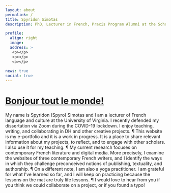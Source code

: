 ```yaml
---
layout: about
permalink: /
title: Spyridon Simotas
description: PhD, Lecturer in French, Praxis Program Alumni at the Scholars' Lab. 

profile:
  align: right
  image: 
  address: >
   <p></p>
   <p></p>
   <p></p>
    
news: true
social: true
---
```

  
# [Bonjour tout le monde!](https://soundcloud.com/nasa/golden-record-french-greeting?in=nasa/sets/golden-record-greetings-to-the) 
 
My name is Spyridon (Spyro) Simotas and I am a lecturer of French language and culture at the University of Virginia. I recently defended my dissertation via Zoom during the COVID-19 lockdown. I enjoy teaching, writing, and collaborating in DH and other creative projects. ¶ This website is my e-portfolio and it is a work in progress. It is a place to share relevant information about my projects, to reflect, and to engage with other scholars. I also use it for my teaching. ¶ My current research focuses on contemporary French literature and digital media. More precisely, I examine the websites of three contemporary French writers, and I identify the ways in which they challenge preconceived notions of publishing, textuality, and authorship. ¶ On a different note, I am also a yoga practitioner. I am grateful for what I've learned so far, and I will keep on practicing because the lessons on the mat are truly life lessons. ¶ I would love to hear from you if you think we could collaborate on a project, or if you found a typo!
